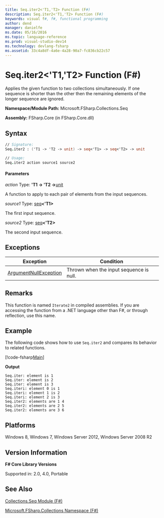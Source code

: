 ```yaml
---
title: Seq.iter2<'T1,'T2> Function (F#)
description: Seq.iter2<'T1,'T2> Function (F#)
keywords: visual f#, f#, functional programming
author: dend
manager: danielfe
ms.date: 05/16/2016
ms.topic: language-reference
ms.prod: visual-studio-dev14
ms.technology: devlang-fsharp
ms.assetid: 33c4a8df-4a6e-4a28-90a7-fc836cb22c57
---
```


# Seq.iter2<'T1,'T2> Function (F#)

Applies the given function to two collections simultaneously. If one sequence is shorter than the other then the remaining elements of the longer sequence are ignored.

**Namespace/Module Path:** Microsoft.FSharp.Collections.Seq

**Assembly:** FSharp.Core (in FSharp.Core.dll)


## Syntax

```fsharp
// Signature:
Seq.iter2 : ('T1 -> 'T2 -> unit) -> seq<'T1> -> seq<'T2> -> unit

// Usage:
Seq.iter2 action source1 source2
```

#### Parameters
*action*
Type: **'T1 -&gt; 'T2 -&gt;**[unit](https://msdn.microsoft.com/library/00b837c2-6c8a-483a-87d3-0479c64037a7)


A function to apply to each pair of elements from the input sequences.


*source1*
Type: [seq](https://msdn.microsoft.com/library/2f0c87c6-8a0d-4d33-92a6-10d1d037ce75)**&lt;'T1&gt;**


The first input sequence.


*source2*
Type: [seq](https://msdn.microsoft.com/library/2f0c87c6-8a0d-4d33-92a6-10d1d037ce75)**&lt;'T2&gt;**


The second input sequence.

## Exceptions

|Exception|Condition|
|----|----|
|[ArgumentNullException](https://msdn.microsoft.com/library/system.argumentnullexception.aspx)|Thrown when the input sequence is null.|

## Remarks
This function is named `Iterate2` in compiled assemblies. If you are accessing the function from a .NET language other than F#, or through reflection, use this name.

## Example

The following code shows how to use `Seq.iter2` and compares its behavior to related functions.

[!code-fsharp[Main](~samples/snippets/fsharp/sequences/snippet43.fs)]

**Output**

```
Seq.iter: element is 1
Seq.iter: element is 2
Seq.iter: element is 3
Seq.iteri: element 0 is 1
Seq.iteri: element 1 is 2
Seq.iteri: element 2 is 3
Seq.iter2: elements are 1 4
Seq.iter2: elements are 2 5
Seq.iter2: elements are 3 6
```

## Platforms
Windows 8, Windows 7, Windows Server 2012, Windows Server 2008 R2


## Version Information
**F# Core Library Versions**

Supported in: 2.0, 4.0, Portable




## See Also
[Collections.Seq Module &#40;F&#35;&#41;](Collections.Seq-Module-%5BFSharp%5D.md)

[Microsoft.FSharp.Collections Namespace &#40;F&#35;&#41;](Microsoft.FSharp.Collections-Namespace-%5BFSharp%5D.md)
